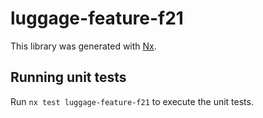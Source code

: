 # luggage-feature-f21

This library was generated with [Nx](https://nx.dev).

## Running unit tests

Run `nx test luggage-feature-f21` to execute the unit tests.
